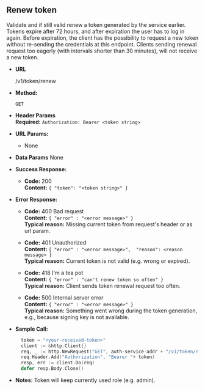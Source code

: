 **Renew token**
----
  Validate and if still valid renew a token generated by the service earlier. Tokens expire after 72 hours, and after expiration the user has to log in again. Before expiration, the client has the possibility to request a new token without re-sending the credentials at this endpoint.
  Clients sending renewal request too eagerly (with intervals shorter than 30 minutes), will not receive a new token.

* **URL**

  /v1/token/renew

* **Method:**

  `GET`

* **Header Params** <br />
  **Required:**
  `Authorization: Bearer <token string>`

*  **URL Params:**
   * None

* **Data Params**
  None

* **Success Response:**

  * **Code:** 200 <br />
    **Content:** `{ "token": "<token string>" }`

* **Error Response:**

  * **Code:** 400 Bad request <br />
    **Content:** `{ "error" : "<error message>" }` <br />
    **Typical reason:** Missing current token from request's header or as url param.

  * **Code:** 401 Unauthorized <br />
    **Content:** `{ "error" : "<error message>",  "reason": <reason message> }` <br />
    **Typical reason:** Current token is not valid (e.g. wrong or expired).

  * **Code:** 418 I'm a tea pot <br />
    **Content:** `{ "error" : "can't renew token so often" }` <br />
    **Typical reason:** Client sends token renewal request too often.

  * **Code:** 500 Internal server error <br />
    **Content:** `{ "error" : "<error message>" }` <br />
    **Typical reason:** Something went wrong during the token generation, e.g., because signing key is not available.

* **Sample Call:**

  ```go
    token = "<your-received-token>"
    client := &http.Client{}
    req, _ := http.NewRequest("GET", auth-service-addr + "/v1/token/renew", nil)
    req.Header.Add("Authorization", "Bearer "+ token)
    resp, err := client.Do(req)
    defer resp.Body.Close()
  ```
* **Notes:**
  Token will keep currently used role (e.g. admin).

